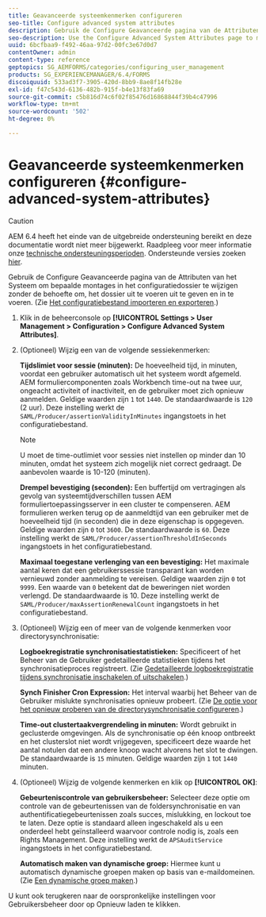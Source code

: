 ```yaml
---
title: Geavanceerde systeemkenmerken configureren
seo-title: Configure advanced system attributes
description: Gebruik de Configure Geavanceerde pagina van de Attributen van het Systeem om bepaalde montages in het configuratiedossier te wijzigen zonder de behoefte om, het dossier uit te voeren uit te geven en in te voeren.
seo-description: Use the Configure Advanced System Attributes page to modify certain settings in the configuration file without the need to export, edit, and import the file.
uuid: 6bcfbaa9-f492-46aa-97d2-00fc3e67d0d7
contentOwner: admin
content-type: reference
geptopics: SG_AEMFORMS/categories/configuring_user_management
products: SG_EXPERIENCEMANAGER/6.4/FORMS
discoiquuid: 533ad3f7-3905-420d-8bb9-8ae8f14fb28e
exl-id: f47c543d-6136-482b-915f-b4e13f83fa69
source-git-commit: c5b816d74c6f02f85476d16868844f39b4c47996
workflow-type: tm+mt
source-wordcount: '502'
ht-degree: 0%

---
```


# Geavanceerde systeemkenmerken configureren {#configure-advanced-system-attributes}

>[!CAUTION]
>
>AEM 6.4 heeft het einde van de uitgebreide ondersteuning bereikt en deze documentatie wordt niet meer bijgewerkt. Raadpleeg voor meer informatie onze [technische ondersteuningsperioden](https://helpx.adobe.com/support/programs/eol-matrix.html). Ondersteunde versies zoeken [hier](https://experienceleague.adobe.com/docs/).

Gebruik de Configure Geavanceerde pagina van de Attributen van het Systeem om bepaalde montages in het configuratiedossier te wijzigen zonder de behoefte om, het dossier uit te voeren uit te geven en in te voeren. (Zie [Het configuratiebestand importeren en exporteren](/help/forms/using/admin-help/importing-exporting-configuration-file.md#importing-and-exporting-the-configuration-file).)

1. Klik in de beheerconsole op **[!UICONTROL Settings > User Management > Configuration > Configure Advanced System Attributes]**.
1. (Optioneel) Wijzig een van de volgende sessiekenmerken:

   **Tijdslimiet voor sessie (minuten):** De hoeveelheid tijd, in minuten, voordat een gebruiker automatisch uit het systeem wordt afgemeld. AEM formuliercomponenten zoals Workbench time-out na twee uur, ongeacht activiteit of inactiviteit, en de gebruiker moet zich opnieuw aanmelden. Geldige waarden zijn `1` tot `1440`. De standaardwaarde is `120` (2 uur). Deze instelling werkt de `SAML/Producer/assertionValidityInMinutes` ingangstoets in het configuratiebestand.

   >[!NOTE]
   >
   >U moet de time-outlimiet voor sessies niet instellen op minder dan 10 minuten, omdat het systeem zich mogelijk niet correct gedraagt. De aanbevolen waarde is 10-120 (minuten).

   **Drempel bevestiging (seconden):** Een buffertijd om vertragingen als gevolg van systeemtijdverschillen tussen AEM formuliertoepassingsserver in een cluster te compenseren. AEM formulieren werken terug op de aanmeldtijd van een gebruiker met de hoeveelheid tijd (in seconden) die in deze eigenschap is opgegeven. Geldige waarden zijn `0` tot `3600`. De standaardwaarde is `60`. Deze instelling werkt de `SAML/Producer/assertionThresholdInSeconds` ingangstoets in het configuratiebestand.

   **Maximaal toegestane verlenging van een bevestiging:** Het maximale aantal keren dat een gebruikerssessie transparant kan worden vernieuwd zonder aanmelding te vereisen. Geldige waarden zijn `0` tot `9999`. Een waarde van `0` betekent dat de beweringen niet worden verlengd. De standaardwaarde is 10. Deze instelling werkt de `SAML/Producer/maxAssertionRenewalCount` ingangstoets in het configuratiebestand.

1. (Optioneel) Wijzig een of meer van de volgende kenmerken voor directorysynchronisatie:

   **Logboekregistratie synchronisatiestatistieken:** Specificeert of het Beheer van de Gebruiker gedetailleerde statistieken tijdens het synchronisatieproces registreert. (Zie [Gedetailleerde logboekregistratie tijdens synchronisatie inschakelen of uitschakelen](/help/forms/using/admin-help/synchronizing-directories.md#enable-or-disable-detailed-logging-during-synchronization).)

   **Synch Finisher Cron Expression:** Het interval waarbij het Beheer van de Gebruiker mislukte synchronisaties opnieuw probeert. (Zie [De optie voor het opnieuw proberen van de directorysynchronisatie configureren](/help/forms/using/admin-help/synchronizing-directories.md#configure-the-directory-synchronization-retry-option).)

   **Time-out clustertaakvergrendeling in minuten:** Wordt gebruikt in geclusterde omgevingen. Als de synchronisatie op één knoop ontbreekt en het clusterslot niet wordt vrijgegeven, specificeert deze waarde het aantal notulen dat een andere knoop wacht alvorens het slot te dwingen. De standaardwaarde is `15` minuten. Geldige waarden zijn `1` tot `1440` minuten.

1. (Optioneel) Wijzig de volgende kenmerken en klik op **[!UICONTROL OK]**:

   **Gebeurteniscontrole van gebruikersbeheer:** Selecteer deze optie om controle van de gebeurtenissen van de foldersynchronisatie en van authentificatiegebeurtenissen zoals succes, mislukking, en lockout toe te laten. Deze optie is standaard alleen ingeschakeld als u een onderdeel hebt geïnstalleerd waarvoor controle nodig is, zoals een Rights Management. Deze instelling werkt de `APSAuditService` ingangstoets in het configuratiebestand.

   **Automatisch maken van dynamische groep:** Hiermee kunt u automatisch dynamische groepen maken op basis van e-maildomeinen. (Zie [Een dynamische groep maken](/help/forms/using/admin-help/creating-configuring-groups.md#create-a-dynamic-group).)

U kunt ook terugkeren naar de oorspronkelijke instellingen voor Gebruikersbeheer door op Opnieuw laden te klikken.
